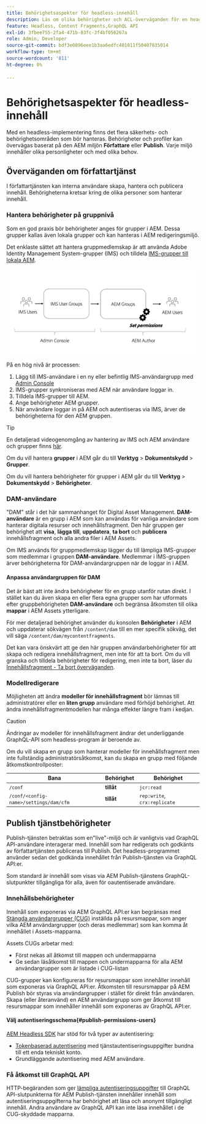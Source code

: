 ```yaml
---
title: Behörighetsaspekter för headless-innehåll
description: Läs om olika behörigheter och ACL-överväganden för en headless-implementering med Adobe Experience Manager. Förstå de olika personifieringsnivåer och behörighetsnivåer som krävs för både författarmiljöer och Publish-miljöer.
feature: Headless, Content Fragments,GraphQL API
exl-id: 3fbee755-2fa4-471b-83fc-3f4bf056267a
role: Admin, Developer
source-git-commit: bdf3e0896eee1b3aa6edfc481011f50407835014
workflow-type: tm+mt
source-wordcount: '811'
ht-degree: 0%

---
```


# Behörighetsaspekter för headless-innehåll

Med en headless-implementering finns det flera säkerhets- och behörighetsområden som bör hanteras. Behörigheter och profiler kan övervägas baserat på den AEM miljön **Författare** eller **Publish**. Varje miljö innehåller olika personligheter och med olika behov.

## Överväganden om författartjänst

I författartjänsten kan interna användare skapa, hantera och publicera innehåll. Behörigheterna kretsar kring de olika personer som hanterar innehåll.

### Hantera behörigheter på gruppnivå

Som en god praxis bör behörigheter anges för grupper i AEM. Dessa grupper kallas även lokala grupper och kan hanteras i AEM redigeringsmiljö.

Det enklaste sättet att hantera gruppmedlemskap är att använda Adobe Identity Management System-grupper (IMS) och tilldela [IMS-grupper till lokala AEM](https://experienceleague.adobe.com/docs/experience-manager-cloud-service/content/security/ims-support.html#managing-permissions-in-aem).

![Behörighetsflöde för Admin Console](assets/admin-console-aem-group-permissions.png)

På en hög nivå är processen:

1. Lägg till IMS-användare i en ny eller befintlig IMS-användargrupp med [Admin Console](https://adminconsole.adobe.com/)
1. IMS-grupper synkroniseras med AEM när användare loggar in.
1. Tilldela IMS-grupper till AEM.
1. Ange behörigheter AEM grupper.
1. När användare loggar in på AEM och autentiseras via IMS, ärver de behörigheterna för den AEM gruppen.

>[!TIP]
>
> En detaljerad videogenomgång av hantering av IMS och AEM användare och grupper finns [här](https://experienceleague.adobe.com/docs/experience-manager-learn/cloud-service/accessing/overview.html).

Om du vill hantera **grupper** i AEM går du till **Verktyg** > **Dokumentskydd** > **Grupper**.

Om du vill hantera behörigheter för grupper i AEM går du till **Verktyg** > **Dokumentskydd** > **Behörigheter**.

### DAM-användare

&quot;DAM&quot; står i det här sammanhanget för Digital Asset Management. **DAM-användare** är en grupp i AEM som kan användas för vanliga användare som hanterar digitala resurser och innehållsfragment. Den här gruppen ger behörighet att **visa**, **lägga till**, **uppdatera**, **ta bort** och **publicera** innehållsfragment och alla andra filer i AEM Assets.

Om IMS används för gruppmedlemskap lägger du till lämpliga IMS-grupper som medlemmar i gruppen **DAM-användare**. Medlemmar i IMS-gruppen ärver behörigheterna för DAM-användargruppen när de loggar in i AEM.

#### Anpassa användargruppen för DAM

Det är bäst att inte ändra behörigheter för en grupp utanför rutan direkt. I stället kan du även skapa en eller flera egna grupper som har utformats efter gruppbehörigheten **DAM-användare** och begränsa åtkomsten till olika **mappar** i AEM Assets ytterligare.

För mer detaljerad behörighet använder du konsolen **Behörigheter** i AEM och uppdaterar sökvägen från `/content/dam` till en mer specifik sökväg, det vill säga `/content/dam/mycontentfragments`.

Det kan vara önskvärt att ge den här gruppen användarbehörigheter för att skapa och redigera innehållsfragment, men inte för att ta bort. Om du vill granska och tilldela behörigheter för redigering, men inte ta bort, läser du [Innehållsfragment - Ta bort överväganden](/help/sites-cloud/administering/content-fragments/delete-considerations.md).

### Modellredigerare

Möjligheten att ändra **modeller för innehållsfragment** bör lämnas till administratörer eller en **liten grupp** användare med förhöjd behörighet. Att ändra innehållsfragmentmodellen har många effekter längre fram i kedjan.

>[!CAUTION]
>
>Ändringar av modeller för innehållsfragment ändrar det underliggande GraphQL-API som headless-program är beroende av.

Om du vill skapa en grupp som hanterar modeller för innehållsfragment men inte fullständig administratörsåtkomst, kan du skapa en grupp med följande åtkomstkontrollposter:

| Bana | Behörighet | Behörighet |
|-----| -------------| ---------|
| `/conf` | **tillåt** | `jcr:read` |
| `/conf/<config-name>/settings/dam/cfm` | **tillåt** | `rep:write`, `crx:replicate` |

## Publish tjänstbehörigheter

Publish-tjänsten betraktas som en&quot;live&quot;-miljö och är vanligtvis vad GraphQL API-användare interagerar med. Innehåll som har redigerats och godkänts av författartjänsten publiceras till Publish. Det headless-programmet använder sedan det godkända innehållet från Publish-tjänsten via GraphQL API:er.

Som standard är innehåll som visas via AEM Publish-tjänstens GraphQL-slutpunkter tillgängliga för alla, även för oautentiserade användare.

### Innehållsbehörigheter

Innehåll som exponeras via AEM GraphQL API:er kan begränsas med [Stängda användargrupper (CUG)](https://experienceleague.adobe.com/docs/experience-manager-learn/assets/advanced/closed-user-groups.html) inställda på resursmappar, som anger vilka AEM användargrupper (och deras medlemmar) som kan komma åt innehållet i Assets-mapparna.

Assets CUGs arbetar med:

* Först nekas all åtkomst till mappen och undermapparna
* Ge sedan läsåtkomst till mappen och undermapparna för alla AEM användargrupper som är listade i CUG-listan

CUG-grupper kan konfigureras för resursmappar som innehåller innehåll som exponeras via GraphQL API:er. Åtkomsten till resursmappar på AEM Publish bör styras via användargrupper i stället för direkt från användaren. Skapa (eller återanvänd) en AEM användargrupp som ger åtkomst till resursmappar som innehåller innehåll som exponeras av GraphQL API:er.

#### Välj autentiseringsschema{#publish-permissions-users}

[AEM Headless SDK](https://github.com/adobe/aem-headless-client-js#create-aemheadless-client) har stöd för två typer av autentisering:

* [Tokenbaserad autentisering](/help/implementing/developing/introduction/generating-access-tokens-for-server-side-apis.md) med tjänstautentiseringsuppgifter bundna till ett enda tekniskt konto.
* Grundläggande autentisering med AEM användare.

### Få åtkomst till GraphQL API

HTTP-begäranden som ger [lämpliga autentiseringsuppgifter](https://github.com/adobe/aem-headless-client-js#create-aemheadless-client) till GraphQL API-slutpunkterna för AEM Publish-tjänsten innehåller innehåll som autentiseringsuppgifterna har behörighet att läsa och anonymt tillgängligt innehåll. Andra användare av GraphQL API kan inte läsa innehållet i de CUG-skyddade mapparna.
